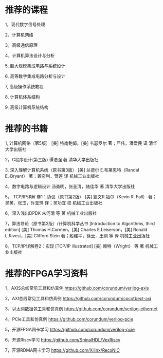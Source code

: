# 推荐的课程

1，现代数字信号处理

2，计算机网络

3，高级通信原理

4，计算机算法设计与分析
    
5, 超大规模集成电路与系统设计

6, 高等数字集成电路分析与设计

7, 高级操作系统教程

8, 计算机体系结构

9, 高级计算机系统结构


# 推荐的书籍

1, 计算机网络（第5版） 
[美] 特南鲍姆，[美] 韦瑟罗尔 著；严伟，潘爱民 译
清华大学出版社

2，C程序设计(第三版)
谭浩强 著
清华大学出版社

3, 深入理解计算机系统（原书第3版）
[美] 兰德尔 E.布莱恩特（Randal E.·Bryant） 著；龚奕利，贺莲 译
机械工业出版社

4，数字电路与逻辑设计
汤勇明，张圣清，陆佳华 著
清华大学出版社

5， TCP/IP详解 卷1：协议（原书第2版）
[美] 凯文R.福尔（Kevin R. Fall） 著；吴英，张玉，许昱玮 译；吴功宜 校
机械工业出版社

6，深入浅出DPDK
朱河清 等 著
机械工业出版社

7，算法导论（原书第3版）/计算机科学丛书 [Introduction to Algorithms, third edition]
[美] Thomas H.Cormen，[美] Charles E.Leiserson，[美] Ronald L.Rivest，[美] Clifford Stein 著；殷建平，徐云，王刚 等 译
机械工业出版社

8，TCP/IP详解卷2：实现 [TCP/IP illustrated]
[美] 赖特（Wright） 等 著
机械工业出版社





# 推荐的FPGA学习资料

1，AXIS总线常见工具和仿真例
https://github.com/corundum/verilog-axis

2，AXI总线常见工具和仿真例
https://github.com/corundum/cocotbext-axi

3，以太网数据包工具和仿真例
https://github.com/corundum/verilog-ethernet

4，PCIe工具和仿真例
https://github.com/corundum/verilog-pcie

5，开源FPGA网卡学习
https://github.com/corundum/verilog-pcie

6，开源Riscv学习
https://github.com/SpinalHDL/VexRiscv

7，开源RDMA网卡学习
https://github.com/Xilinx/RecoNIC






